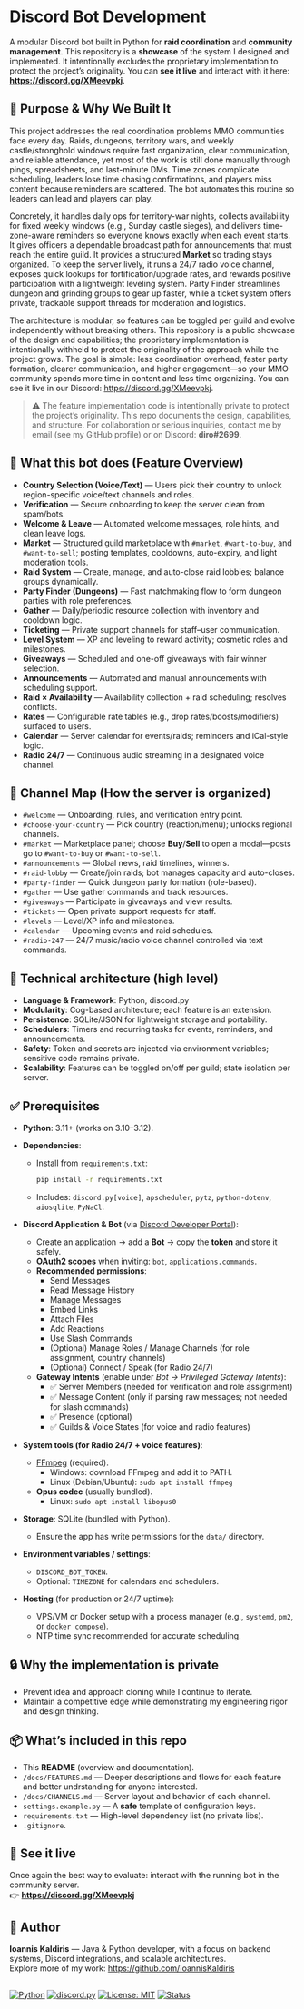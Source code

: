 # Discord Bot Development

A modular Discord bot built in Python for **raid coordination** and **community management**. 
This repository is a **showcase** of the system I designed and implemented. It intentionally excludes the proprietary implementation to protect the project’s originality. 
You can **see it live** and interact with it here: **https://discord.gg/XMeevpkj**.

## 🎯 Purpose & Why We Built It

This project addresses the real coordination problems MMO communities face every day. Raids, dungeons, territory wars, and weekly castle/stronghold windows require fast organization, clear communication, and reliable attendance, yet most of the work is still done manually through pings, spreadsheets, and last-minute DMs. Time zones complicate scheduling, leaders lose time chasing confirmations, and players miss content because reminders are scattered. The bot automates this routine so leaders can lead and players can play.

Concretely, it handles daily ops for territory-war nights, collects availability for fixed weekly windows (e.g., Sunday castle sieges), and delivers time-zone-aware reminders so everyone knows exactly when each event starts. It gives officers a dependable broadcast path for announcements that must reach the entire guild. It provides a structured **Market** so trading stays organized. To keep the server lively, it runs a 24/7 radio voice channel, exposes quick lookups for fortification/upgrade rates, and rewards positive participation with a lightweight leveling system. Party Finder streamlines dungeon and grinding groups to gear up faster, while a ticket system offers private, trackable support threads for moderation and logistics.

The architecture is modular, so features can be toggled per guild and evolve independently without breaking others. This repository is a public showcase of the design and capabilities; the proprietary implementation is intentionally withheld to protect the originality of the approach while the project grows. The goal is simple: less coordination overhead, faster party formation, clearer communication, and higher engagement—so your MMO community spends more time in content and less time organizing. You can see it live in our Discord: https://discord.gg/XMeevpkj.

> ⚠️ The feature implementation code is intentionally private to protect the project’s originality. This repo documents the design, capabilities, and structure. For collaboration or serious inquiries, contact me by email (see my GitHub profile) or on Discord: **diro#2699**.
> 
## 👋 What this bot does (Feature Overview)
- **Country Selection (Voice/Text)** — Users pick their country to unlock region-specific voice/text channels and roles.
- **Verification** — Secure onboarding to keep the server clean from spam/bots.
- **Welcome & Leave** — Automated welcome messages, role hints, and clean leave logs.
- **Market** — Structured guild marketplace with `#market`, `#want-to-buy`, and `#want-to-sell`; posting templates, cooldowns, auto-expiry, and light moderation tools.
- **Raid System** — Create, manage, and auto-close raid lobbies; balance groups dynamically.
- **Party Finder (Dungeons)** — Fast matchmaking flow to form dungeon parties with role preferences.
- **Gather** — Daily/periodic resource collection with inventory and cooldown logic.
- **Ticketing** — Private support channels for staff–user communication.
- **Level System** — XP and leveling to reward activity; cosmetic roles and milestones.
- **Giveaways** — Scheduled and one-off giveaways with fair winner selection.
- **Announcements** — Automated and manual announcements with scheduling support.
- **Raid × Availability** — Availability collection + raid scheduling; resolves conflicts.
- **Rates** — Configurable rate tables (e.g., drop rates/boosts/modifiers) surfaced to users.
- **Calendar** — Server calendar for events/raids; reminders and iCal-style logic.
- **Radio 24/7** — Continuous audio streaming in a designated voice channel.

## 🧭 Channel Map (How the server is organized)
- `#welcome` — Onboarding, rules, and verification entry point.
- `#choose-your-country` — Pick country (reaction/menu); unlocks regional channels.
- `#market` — Marketplace panel; choose **Buy**/**Sell** to open a modal—posts go to `#want-to-buy` or `#want-to-sell`.
- `#announcements` — Global news, raid timelines, winners.
- `#raid-lobby` — Create/join raids; bot manages capacity and auto-closes.
- `#party-finder` — Quick dungeon party formation (role-based).
- `#gather` — Use gather commands and track resources.
- `#giveaways` — Participate in giveaways and view results.
- `#tickets` — Open private support requests for staff.
- `#levels` — Level/XP info and milestones.
- `#calendar` — Upcoming events and raid schedules.
- `#radio-247` — 24/7 music/radio voice channel controlled via text commands.

## 🧩 Technical architecture (high level)
- **Language & Framework**: Python, discord.py
- **Modularity**: Cog-based architecture; each feature is an extension.
- **Persistence**: SQLite/JSON for lightweight storage and portability.
- **Schedulers**: Timers and recurring tasks for events, reminders, and announcements.
- **Safety**: Token and secrets are injected via environment variables; sensitive code remains private.
- **Scalability**: Features can be toggled on/off per guild; state isolation per server.

## ✅ Prerequisites

- **Python**: 3.11+ (works on 3.10–3.12).  

- **Dependencies**:
  - Install from `requirements.txt`:
    ```bash
    pip install -r requirements.txt
    ```
  - Includes: `discord.py[voice]`, `apscheduler`, `pytz`, `python-dotenv`, `aiosqlite`, `PyNaCl`.

- **Discord Application & Bot** (via [Discord Developer Portal](https://discord.com/developers/applications)):
  - Create an application → add a **Bot** → copy the **token** and store it safely.
  - **OAuth2 scopes** when inviting: `bot`, `applications.commands`.
  - **Recommended permissions**: 
    - Send Messages  
    - Read Message History  
    - Manage Messages  
    - Embed Links  
    - Attach Files  
    - Add Reactions  
    - Use Slash Commands  
    - (Optional) Manage Roles / Manage Channels (for role assignment, country channels)  
    - (Optional) Connect / Speak (for Radio 24/7)  
  - **Gateway Intents** (enable under *Bot → Privileged Gateway Intents*):
    - ✅ Server Members (needed for verification and role assignment)  
    - ✅ Message Content (only if parsing raw messages; not needed for slash commands)  
    - ✅ Presence (optional)  
    - ✅ Guilds & Voice States (for voice and radio features)  

- **System tools (for Radio 24/7 + voice features)**:
  - [FFmpeg](https://ffmpeg.org/download.html) (required).  
    - Windows: download FFmpeg and add it to PATH.  
    - Linux (Debian/Ubuntu): `sudo apt install ffmpeg`
  - **Opus codec** (usually bundled).  
    - Linux: `sudo apt install libopus0`

- **Storage**: SQLite (bundled with Python).  
  - Ensure the app has write permissions for the `data/` directory.  

- **Environment variables / settings**:
  - `DISCORD_BOT_TOKEN`.  
  - Optional: `TIMEZONE` for calendars and schedulers.  

- **Hosting** (for production or 24/7 uptime):  
  - VPS/VM or Docker setup with a process manager (e.g., `systemd`, `pm2`, or `docker compose`).  
  - NTP time sync recommended for accurate scheduling.

## 🔒 Why the implementation is private
- Prevent idea and approach cloning while I continue to iterate.
- Maintain a competitive edge while demonstrating my engineering rigor and design thinking.

## 📦 What’s included in this repo
- This **README** (overview and documentation).
- `/docs/FEATURES.md` — Deeper descriptions and flows for each feature and better undrstanding for anyone interested.
- `/docs/CHANNELS.md` — Server layout and behavior of each channel.
- `settings.example.py` — A **safe** template of configuration keys.
- `requirements.txt` — High-level dependency list (no private libs).
- `.gitignore`.

## 🚀 See it live
Once again the best way to evaluate: interact with the running bot in the community server.  
👉 **https://discord.gg/XMeevpkj**

## 👤 Author
**Ioannis Kaldiris** — Java & Python developer, with a focus on backend systems, Discord integrations, and scalable architectures.  
Explore more of my work: https://github.com/IoannisKaldiris

##
[![Python](https://img.shields.io/badge/Python-3.11%2B-blue)](https://www.python.org/downloads/)
[![discord.py](https://img.shields.io/badge/discord.py-2.x-informational)](https://discordpy.readthedocs.io/en/stable/)
[![License: MIT](https://img.shields.io/badge/License-MIT-green)](LICENSE)
[![Status](https://img.shields.io/badge/Live-Bot%20in%20Discord-brightgreen)](https://discord.gg/XMeevpkj)


